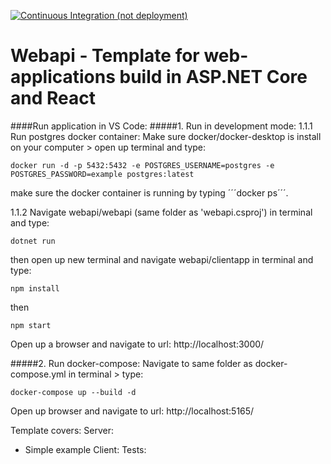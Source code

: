 [![Continuous Integration (not deployment)](https://github.com/erikato-git/webapi/actions/workflows/ci-cd.yml/badge.svg)](https://github.com/erikato-git/webapi/actions/workflows/ci-cd.yml)

# Webapi - Template for web-applications build in ASP.NET Core and React

####Run application in VS Code:
#####1. Run in development mode:
1.1.1 Run postgres docker container:
Make sure docker/docker-desktop is install on your computer > open up terminal and type:
```
docker run -d -p 5432:5432 -e POSTGRES_USERNAME=postgres -e POSTGRES_PASSWORD=example postgres:latest
```
make sure the docker container is running by typing ´´´docker ps´´´. 

1.1.2 Navigate webapi/webapi (same folder as 'webapi.csproj') in terminal and type:
```
dotnet run
```
then open up new terminal and navigate webapi/clientapp in terminal and type:
```
npm install
```
then
```
npm start
```
Open up a browser and navigate to url: http://localhost:3000/


#####2. Run docker-compose:
Navigate to same folder as docker-compose.yml in terminal > type:
```
docker-compose up --build -d
```
Open up browser and navigate to url: http://localhost:5165/

Template covers:
Server:
-   Simple example 
Client:
Tests:
